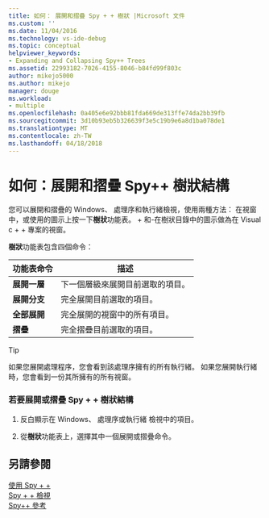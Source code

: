 ```yaml
---
title: 如何： 展開和摺疊 Spy + + 樹狀 |Microsoft 文件
ms.custom: ''
ms.date: 11/04/2016
ms.technology: vs-ide-debug
ms.topic: conceptual
helpviewer_keywords:
- Expanding and Collapsing Spy++ Trees
ms.assetid: 22993182-7026-4155-8046-b84fd99f803c
author: mikejo5000
ms.author: mikejo
manager: douge
ms.workload:
- multiple
ms.openlocfilehash: 0a405e6e92bbb81fda669de313ffe74da2bb39fb
ms.sourcegitcommit: 3d10b93eb5b326639f3e5c19b9e6a8d1ba078de1
ms.translationtype: MT
ms.contentlocale: zh-TW
ms.lasthandoff: 04/18/2018
---
```

# <a name="how-to-expand-and-collapse-spy-trees"></a>如何：展開和摺疊 Spy++ 樹狀結構
您可以展開和摺疊的 Windows、 處理序和執行緒檢視，使用兩種方法： 在視窗中，或使用的圖示上按一下**樹狀**功能表。 + 和-在樹狀目錄中的圖示做為在 Visual c + + 專案的視窗。  
  
 **樹狀**功能表包含四個命令：  
  
|功能表命令|描述|  
|------------------|-----------------|  
|**展開一層**|下一個層級來展開目前選取的項目。|  
|**展開分支**|完全展開目前選取的項目。|  
|**全部展開**|完全展開的視窗中的所有項目。|  
|**摺疊**|完全摺疊目前選取的項目。|  
  
> [!TIP]
>  如果您展開處理程序，您會看到該處理序擁有的所有執行緒。 如果您展開執行緒時，您會看到一份其所擁有的所有視窗。  
  
### <a name="to-expand-or-collapse-spy-trees"></a>若要展開或摺疊 Spy + + 樹狀結構  
  
1.  反白顯示在 Windows、 處理序或執行緒 檢視中的項目。  
  
2.  從**樹狀**功能表上，選擇其中一個展開或摺疊命令。  
  
## <a name="see-also"></a>另請參閱  
 [使用 Spy + +](../debugger/using-spy-increment.md)   
 [Spy + + 檢視](../debugger/spy-increment-views.md)   
 [Spy++ 參考](../debugger/spy-increment-reference.md)